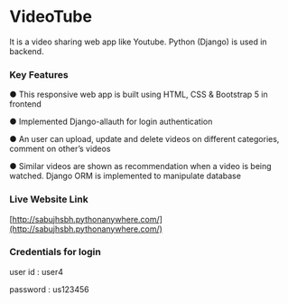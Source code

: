 # VideoTube

It is a video sharing web app like Youtube. Python (Django) is used in backend.

### Key Features
●   This responsive web app is built using HTML, CSS & Bootstrap 5 in frontend

●	Implemented Django-allauth for login authentication

●	An user can upload, update and delete videos on different categories, comment on other’s videos

●	Similar videos are shown as recommendation when a video is being watched. Django ORM is implemented to 
    manipulate database

### Live Website Link

[http://sabujhsbh.pythonanywhere.com/](http://sabujhsbh.pythonanywhere.com/)

### Credentials for login

user id : user4

password : us123456